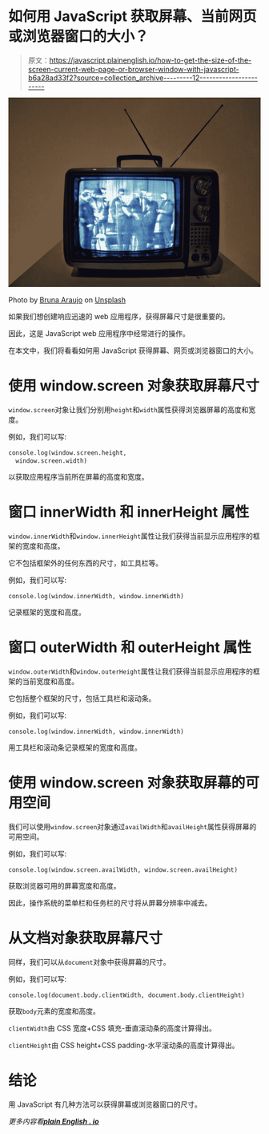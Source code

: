 # 如何用 JavaScript 获取屏幕、当前网页或浏览器窗口的大小？

> 原文：<https://javascript.plainenglish.io/how-to-get-the-size-of-the-screen-current-web-page-or-browser-window-with-javascript-b6a28ad33f2?source=collection_archive---------12----------------------->

![](img/f02e688168cd2317bebe4477babba90e.png)

Photo by [Bruna Araujo](https://unsplash.com/@brucaraujo?utm_source=medium&utm_medium=referral) on [Unsplash](https://unsplash.com?utm_source=medium&utm_medium=referral)

如果我们想创建响应迅速的 web 应用程序，获得屏幕尺寸是很重要的。

因此，这是 JavaScript web 应用程序中经常进行的操作。

在本文中，我们将看看如何用 JavaScript 获得屏幕、网页或浏览器窗口的大小。

# 使用 window.screen 对象获取屏幕尺寸

`window.screen`对象让我们分别用`height`和`width`属性获得浏览器屏幕的高度和宽度。

例如，我们可以写:

```
console.log(window.screen.height,
  window.screen.width)
```

以获取应用程序当前所在屏幕的高度和宽度。

# 窗口 innerWidth 和 innerHeight 属性

`window.innerWidth`和`window.innerHeight`属性让我们获得当前显示应用程序的框架的宽度和高度。

它不包括框架外的任何东西的尺寸，如工具栏等。

例如，我们可以写:

```
console.log(window.innerWidth, window.innerWidth)
```

记录框架的宽度和高度。

# 窗口 outerWidth 和 outerHeight 属性

`window.outerWidth`和`window.outerHeight`属性让我们获得当前显示应用程序的框架的当前宽度和高度。

它包括整个框架的尺寸，包括工具栏和滚动条。

例如，我们可以写:

```
console.log(window.innerWidth, window.innerWidth)
```

用工具栏和滚动条记录框架的宽度和高度。

# 使用 window.screen 对象获取屏幕的可用空间

我们可以使用`window.screen`对象通过`availWidth`和`availHeight`属性获得屏幕的可用空间。

例如，我们可以写:

```
console.log(window.screen.availWidth, window.screen.availHeight)
```

获取浏览器可用的屏幕宽度和高度。

因此，操作系统的菜单栏和任务栏的尺寸将从屏幕分辨率中减去。

# 从文档对象获取屏幕尺寸

同样，我们可以从`document`对象中获得屏幕的尺寸。

例如，我们可以写:

```
console.log(document.body.clientWidth, document.body.clientHeight)
```

获取`body`元素的宽度和高度。

`clientWidth`由 CSS 宽度+CSS 填充-垂直滚动条的高度计算得出。

`clientHeight`由 CSS height+CSS padding-水平滚动条的高度计算得出。

# 结论

用 JavaScript 有几种方法可以获得屏幕或浏览器窗口的尺寸。

*更多内容看*[***plain English . io***](http://plainenglish.io)